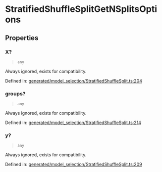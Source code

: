 # StratifiedShuffleSplitGetNSplitsOptions

## Properties

### X?

> `any`

Always ignored, exists for compatibility.

Defined in:  [generated/model\_selection/StratifiedShuffleSplit.ts:204](https://github.com/transitive-bullshit/scikit-learn-ts/blob/92ab806/packages/sklearn/src/generated/model_selection/StratifiedShuffleSplit.ts#L204)

### groups?

> `any`

Always ignored, exists for compatibility.

Defined in:  [generated/model\_selection/StratifiedShuffleSplit.ts:214](https://github.com/transitive-bullshit/scikit-learn-ts/blob/92ab806/packages/sklearn/src/generated/model_selection/StratifiedShuffleSplit.ts#L214)

### y?

> `any`

Always ignored, exists for compatibility.

Defined in:  [generated/model\_selection/StratifiedShuffleSplit.ts:209](https://github.com/transitive-bullshit/scikit-learn-ts/blob/92ab806/packages/sklearn/src/generated/model_selection/StratifiedShuffleSplit.ts#L209)
